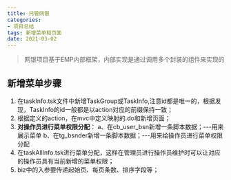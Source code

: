```yaml
---
title: 托管网银
categories:
- 项目总结
tags: 新增菜单和页面
date: 2021-03-02
---
```


> 网银项目基于EMP内部框架，内部实现是通过调用多个封装的组件来实现的

## 新增菜单步骤
1. 在taskInfo.tsk文件中新增TaskGroup或TaskInfo,注意id都是唯一的，根据发现，TaskInfo的id一般都是以action对应的前缀保持一致；
2. 根据定义的action，在mvc中定义映射的.do和新增页面；
3. **对操作员进行菜单权限分配**：
   a、在cb_user_bsn新增一条脚本数据；---用来展示菜单
   b、在tg_bsnder新增一条脚本数据；---用来给操作员进行菜单权限分配
4. 在taskAllInfo.tsk进行菜单分配，这样在管理员进行操作员维护时可以让对应的操作员具有当前新增的菜单权限；
5. biz中的入参要传递起始页、每页条数、排序字段等；
